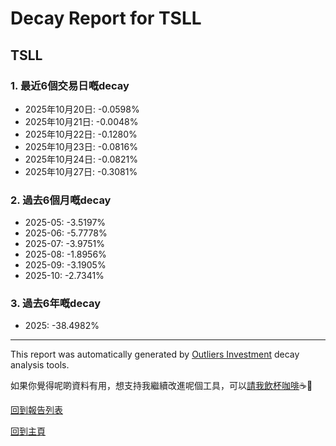 # Decay Report for TSLL

## TSLL

### 1. 最近6個交易日嘅decay

- 2025年10月20日: -0.0598%
- 2025年10月21日: -0.0048%
- 2025年10月22日: -0.1280%
- 2025年10月23日: -0.0816%
- 2025年10月24日: -0.0821%
- 2025年10月27日: -0.3081%

### 2. 過去6個月嘅decay

- 2025-05: -3.5197%
- 2025-06: -5.7778%
- 2025-07: -3.9751%
- 2025-08: -1.8956%
- 2025-09: -3.1905%
- 2025-10: -2.7341%

### 3. 過去6年嘅decay

- 2025: -38.4982%

------------------------------
This report was automatically generated by [Outliers Investment](https://outliersecon.github.io/Outliers-Investment/) decay analysis tools.

如果你覺得呢啲資料有用，想支持我繼續改進呢個工具，可以[請我飲杯咖啡](https://buymeacoffee.com/outliersecon)☕🙏

[回到報告列表](https://outliersecon.github.io/Outliers-Investment/reports/reports_public)

[回到主頁](https://outliersecon.github.io/Outliers-Investment/)